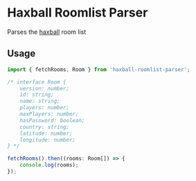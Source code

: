 # Haxball Roomlist Parser

Parses the [haxball](http://haxball.com) room list

## Usage

```ts
import { fetchRooms, Room } from 'haxball-roomlist-parser';

/* interface Room {
    version: number;
    id: string;
    name: string;
    players: number;
    maxPlayers: number;
    hasPassword: boolean;
    country: string;
    latitude: number;
    longitude: number;
} */

fetchRooms().then((rooms: Room[]) => {
    console.log(rooms);
});
```